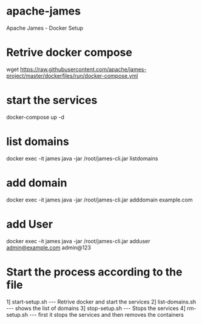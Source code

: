 # apache-james
Apache James - Docker Setup

# Retrive docker compose 
wget https://raw.githubusercontent.com/apache/james-project/master/dockerfiles/run/docker-compose.yml

# start the services
docker-compose up -d

# list domains
docker exec -it james java -jar /root/james-cli.jar listdomains

# add domain
docker exec -it james java -jar /root/james-cli.jar adddomain example.com

# add User
docker exec -it james java -jar /root/james-cli.jar adduser admin@example.com admin@123


# Start the process according to the file

1] start-setup.sh  ---  Retrive docker and start the services
2] list-domains.sh  ---  shows the list of domains 
3] stop-setup.sh  ---  Stops the services 
4] rm-setup.sh  ---  first it stops the services and then removes the containers
